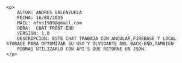 <body>

	<p>
		AUTOR: ANDRES VALENZUELA
		FECHA: 16/08/2015
		MAIL: afvs1989@gmail.com
		OBRA:  CHAT FRONT-END 
		VERSION: 1.0
		DESCRIPCION: ESTE CHAT TRABAJA CON ANGULAR,FIREBASE Y LOCAL STORAGE PARA OPTOMIZAR SU USO Y OLVIDARTE DEL BACK-END,TAMBIEN
		PODRAS UTILIZARLO CON API´S QUE RETORNE UN JSON.
	</p>
</body>